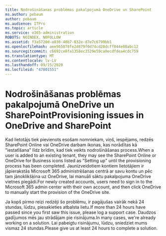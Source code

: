 ```yaml
---
title: Nodrošināšanas problēmas pakalpojumā OneDrive un SharePoint
ms.author: pebaum
author: pebaum
ms.audience: ITPro
ms.topic: article
ms.service: o365-administration
ROBOTS: NOINDEX, NOFOLLOW
ms.assetid: f3a5720d-a030-40b7-832e-d7e7c6799bb1
ms.openlocfilehash: aee565878fe2d879f0d74cd20dcff044e08abc12
ms.sourcegitcommit: c6692ce0fa1358ec3529e59ca0ecdfdea4cdc759
ms.translationtype: MT
ms.contentlocale: lv-LV
ms.lasthandoff: 09/15/2020
ms.locfileid: "47801551"
---
```

# <a name="provisioning-issues-in-onedrive-and-sharepoint"></a><span data-ttu-id="f5b0e-102">Nodrošināšanas problēmas pakalpojumā OneDrive un SharePoint</span><span class="sxs-lookup"><span data-stu-id="f5b0e-102">Provisioning issues in OneDrive and SharePoint</span></span>

<span data-ttu-id="f5b0e-103">Kad lietotājs tiek pievienots esošam nomniekam, viņš, iespējams, redzēs SharePoint Online vai OneDrive darbam ikonas, kas norādītas kā "iestatīšana" līdz brīdim, kad tiek veikts nodrošināšanas process.</span><span class="sxs-lookup"><span data-stu-id="f5b0e-103">When a user is added to an existing tenant, they may see the SharePoint Online or OneDrive for Business icons listed as "Setting up" until the provisioning process has been completed.</span></span> <span data-ttu-id="f5b0e-104">Jaunizveidotiem kontiem lietotājiem ir jāpierakstās Microsoft 365 administrēšanas centrā ar savu kontu un pēc tam jānoklikšķina uz OneDrive, lai manuāli sāktu pakalpojuma OneDrive vietnes piegādi.</span><span class="sxs-lookup"><span data-stu-id="f5b0e-104">For newly created accounts, users need to sign in to the Microsoft 365 admin center with their own account, and then click OneDrive to manually start the provision of the OneDrive site.</span></span>
  
<span data-ttu-id="f5b0e-105">Ja kopš pirmo reizi redzēji šo problēmu, ir pagājušas vairāk nekā 24 stundas, lūdzu, piesakieties atbalsta lietu.</span><span class="sxs-lookup"><span data-stu-id="f5b0e-105">If more than 24 hours have passed since you first saw this issue, please log a support case.</span></span> <span data-ttu-id="f5b0e-106">Daudzos gadījumos mēs jau strādājam pie risinājuma.</span><span class="sxs-lookup"><span data-stu-id="f5b0e-106">In many cases, we're already working on a solution.</span></span> <span data-ttu-id="f5b0e-107">Lai pabeigtu risinājumu, lūdzu, sniedziet mums vismaz 24 stundas.</span><span class="sxs-lookup"><span data-stu-id="f5b0e-107">Please give us at least 24 hours to complete a solution.</span></span>
  